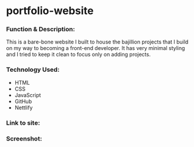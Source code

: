 # portfolio-website

<h3>Function & Description:</h3>
This is a bare-bone website I built to house the bajillion projects that I build on my way to becoming a front-end developer. It has very minimal styling and I tried to keep it clean to focus only on adding projects.


<h3>Technology Used:</h3>

- HTML
- CSS
- JavaScript
- GitHub
- Nettlify

<h3>Link to site:</h3>


<h3>Screenshot:</h3>
